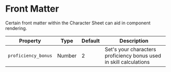 # Front Matter

Certain front matter within the Character Sheet can aid in component rendering.

| Property            | Type   | Default | Description                                                        |
| ------------------- | ------ | ------- | ------------------------------------------------------------------ |
| `proficiency_bonus` | Number | 2       | Set's your characters proficiency bonus used in skill calculations |
